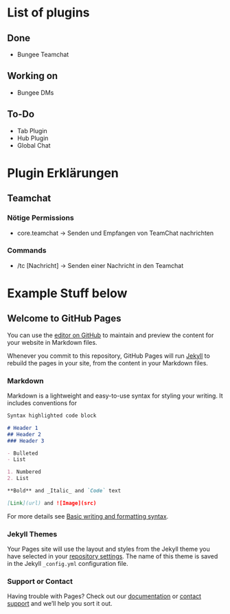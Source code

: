 # List of plugins
## Done
- Bungee Teamchat
## Working on
- Bungee DMs
## To-Do
- Tab Plugin
- Hub Plugin
- Global Chat


# Plugin Erklärungen
## Teamchat
### Nötige Permissions
- core.teamchat -> Senden und Empfangen von TeamChat nachrichten
### Commands
- /tc [Nachricht] -> Senden einer Nachricht in den Teamchat













# Example Stuff below

## Welcome to GitHub Pages

You can use the [editor on GitHub](https://github.com/Skiftstar/curry-server-plugins/edit/gh-pages/index.md) to maintain and preview the content for your website in Markdown files.

Whenever you commit to this repository, GitHub Pages will run [Jekyll](https://jekyllrb.com/) to rebuild the pages in your site, from the content in your Markdown files.

### Markdown

Markdown is a lightweight and easy-to-use syntax for styling your writing. It includes conventions for

```markdown
Syntax highlighted code block

# Header 1
## Header 2
### Header 3

- Bulleted
- List

1. Numbered
2. List

**Bold** and _Italic_ and `Code` text

[Link](url) and ![Image](src)
```

For more details see [Basic writing and formatting syntax](https://docs.github.com/en/github/writing-on-github/getting-started-with-writing-and-formatting-on-github/basic-writing-and-formatting-syntax).

### Jekyll Themes

Your Pages site will use the layout and styles from the Jekyll theme you have selected in your [repository settings](https://github.com/Skiftstar/curry-server-plugins/settings/pages). The name of this theme is saved in the Jekyll `_config.yml` configuration file.

### Support or Contact

Having trouble with Pages? Check out our [documentation](https://docs.github.com/categories/github-pages-basics/) or [contact support](https://support.github.com/contact) and we’ll help you sort it out.
